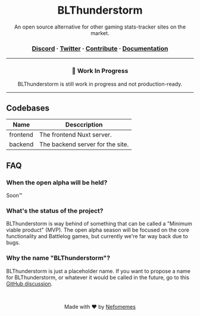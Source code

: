 <div> <h1 align="center">
  BLThunderstorm
</h1>
  
  <p align=center>An open source alternative for other gaming stats-tracker sites on the market.</p>
  <h3 align="center">
  <a href="https://discord.gg/nTd6jMrF">Discord</a> · <a href="https://twitter.com/BLThunderstorm">Twitter</a>  · 
  <a href="./CONTRIBUTING.md">Contribute</a> · <a href="./docs">Documentation</a>
  </h3>
  </div>
  
  ---
  
  <div>
  <h3 align=center>🚧 Work In Progress</h3>
  <p align="center">BLThunderstorm is still work in progress and not production-ready.</p>

</div>

---

## Codebases

| Name     | Desccription                     |
| -------- | -------------------------------- |
| frontend | The frontend Nuxt server.        |
| backend  | The backend server for the site. |

<!--     | frontend-shared                  | Shared Vue components to be used by BLThunderstorm-related frontend apps. | --> 
## FAQ
### When the open alpha will be held?
Soon™️

### What's the status of the project?
BLThunderstorm is way behind of something that can be called a "Minimum viable product" (MVP). The open alpha season will be focused on the core functionality and Battlelog games, but currently we're far way back due to bugs.

### Why the name "BLThunderstorm"?
BLThunderstorm is just a placeholder name. If you want to propose a name for BLThunderstorm, or whatever it would be called in the future, go to this [GitHub discussion](https://github.com/BLThunderstorm/BLThunderstorm/discussions/53).

<br/>
<div>
<p align="center">Made with ❤ by <a href="https://github.com/Nefomemes">Nefomemes</p></p>
</div>
